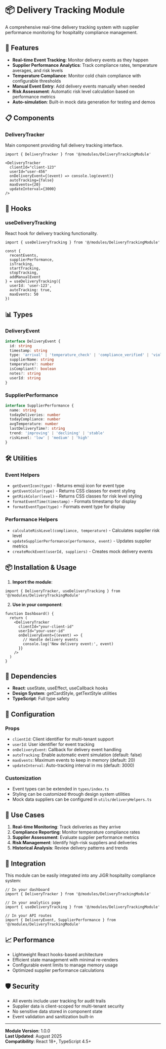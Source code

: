 # 📦 Delivery Tracking Module

A comprehensive real-time delivery tracking system with supplier performance monitoring for hospitality compliance management.

## 🚀 Features

- **Real-time Event Tracking**: Monitor delivery events as they happen
- **Supplier Performance Analytics**: Track compliance rates, temperature averages, and risk levels
- **Temperature Compliance**: Monitor cold chain compliance with configurable thresholds
- **Manual Event Entry**: Add delivery events manually when needed
- **Risk Assessment**: Automatic risk level calculation based on performance metrics
- **Auto-simulation**: Built-in mock data generation for testing and demos

## 📋 Components

### DeliveryTracker
Main component providing full delivery tracking interface.

```tsx
import { DeliveryTracker } from '@/modules/DeliveryTrackingModule'

<DeliveryTracker 
  clientId="client-123"
  userId="user-456"
  onDeliveryEvent={(event) => console.log(event)}
  autoTracking={false}
  maxEvents={20}
  updateInterval={3000}
/>
```

## 🔧 Hooks

### useDeliveryTracking
React hook for delivery tracking functionality.

```tsx
import { useDeliveryTracking } from '@/modules/DeliveryTrackingModule'

const {
  recentEvents,
  supplierPerformance,
  isTracking,
  startTracking,
  stopTracking,
  addManualEvent
} = useDeliveryTracking({
  userId: 'user-123',
  autoTracking: true,
  maxEvents: 50
})
```

## 📊 Types

### DeliveryEvent
```typescript
interface DeliveryEvent {
  id: string
  timestamp: string
  type: 'arrival' | 'temperature_check' | 'compliance_verified' | 'violation_detected' | 'accepted' | 'rejected'
  supplierName: string
  temperature?: number
  isCompliant?: boolean
  notes?: string
  userId: string
}
```

### SupplierPerformance
```typescript
interface SupplierPerformance {
  name: string
  todayDeliveries: number
  todayCompliance: number
  avgTemperature: number
  lastDeliveryTime?: string
  trend: 'improving' | 'declining' | 'stable'
  riskLevel: 'low' | 'medium' | 'high'
}
```

## 🛠 Utilities

### Event Helpers
- `getEventIcon(type)` - Returns emoji icon for event type
- `getEventColor(type)` - Returns CSS classes for event styling
- `getRiskColor(level)` - Returns CSS classes for risk level styling
- `formatEventTime(timestamp)` - Formats timestamp for display
- `formatEventType(type)` - Formats event type for display

### Performance Helpers
- `calculateRiskLevel(compliance, temperature)` - Calculates supplier risk level
- `updateSupplierPerformance(performance, event)` - Updates supplier metrics
- `createMockEvent(userId, suppliers)` - Creates mock delivery events

## 📦 Installation & Usage

1. **Import the module**:
```tsx
import { DeliveryTracker, useDeliveryTracking } from '@/modules/DeliveryTrackingModule'
```

2. **Use in your component**:
```tsx
function Dashboard() {
  return (
    <DeliveryTracker 
      clientId="your-client-id"
      userId="your-user-id"
      onDeliveryEvent={(event) => {
        // Handle delivery events
        console.log('New delivery event:', event)
      }}
    />
  )
}
```

## 🔗 Dependencies

- **React**: useState, useEffect, useCallback hooks
- **Design System**: getCardStyle, getTextStyle utilities
- **TypeScript**: Full type safety

## 📝 Configuration

### Props
- `clientId`: Client identifier for multi-tenant support
- `userId`: User identifier for event tracking
- `onDeliveryEvent`: Callback for delivery event handling
- `autoTracking`: Enable automatic event simulation (default: false)
- `maxEvents`: Maximum events to keep in memory (default: 20)
- `updateInterval`: Auto-tracking interval in ms (default: 3000)

### Customization
- Event types can be extended in `types/index.ts`
- Styling can be customized through design system utilities
- Mock data suppliers can be configured in `utils/deliveryHelpers.ts`

## 🎯 Use Cases

1. **Real-time Monitoring**: Track deliveries as they arrive
2. **Compliance Reporting**: Monitor temperature compliance rates
3. **Supplier Assessment**: Evaluate supplier performance metrics
4. **Risk Management**: Identify high-risk suppliers and deliveries
5. **Historical Analysis**: Review delivery patterns and trends

## 🔄 Integration

This module can be easily integrated into any JiGR hospitality compliance system:

```tsx
// In your dashboard
import { DeliveryTracker } from '@/modules/DeliveryTrackingModule'

// In your analytics page
import { useDeliveryTracking } from '@/modules/DeliveryTrackingModule'

// In your API routes
import { DeliveryEvent, SupplierPerformance } from '@/modules/DeliveryTrackingModule'
```

## 📈 Performance

- Lightweight React hooks-based architecture
- Efficient state management with minimal re-renders
- Configurable event limits to manage memory usage
- Optimized supplier performance calculations

## 🛡 Security

- All events include user tracking for audit trails
- Supplier data is client-scoped for multi-tenant security
- No sensitive data stored in component state
- Event validation and sanitization built-in

---

**Module Version**: 1.0.0  
**Last Updated**: August 2025  
**Compatibility**: React 18+, TypeScript 4.5+